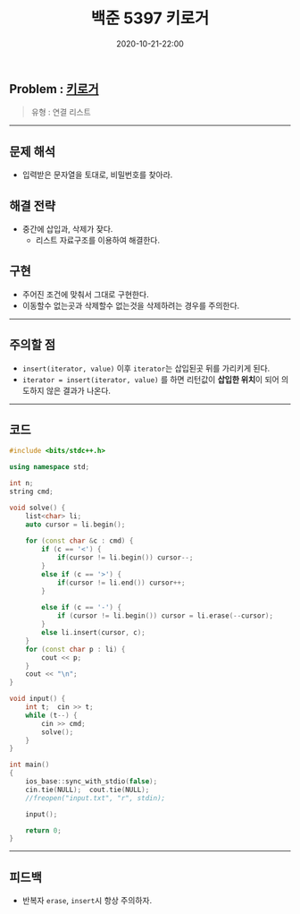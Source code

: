 ﻿---
title: 백준 5397 키로거
date: 2020-10-21-22:00
categories:
- PS

tags:
- baekjoon
- PS
- Problem Solve
- List

---

## Problem : [키로거](https://www.acmicpc.net/problem/5397)
> 유형 : 연결 리스트

---


## 문제 해석
* 입력받은 문자열을 토대로, 비밀번호를 찾아라. 

## 해결 전략
* 중간에 삽입과, 삭제가 잦다.
	* 리스트 자료구조를 이용하여 해결한다.

## 구현
* 주어진 조건에 맞춰서 그대로 구현한다.
* 이동할수 없는곳과 삭제할수 없는것을 삭제하려는 경우를 주의한다.

---

## 주의할 점
* `insert(iterator, value)` 이후 `iterator`는 삽입된곳 뒤를 가리키게 된다.
* `iterator = insert(iterator, value)` 를 하면 리턴값이 **삽입한 위치**이 되어 의도하지 않은 결과가 나온다.

---

## 코드

```c++
#include <bits/stdc++.h>

using namespace std;

int n;
string cmd;

void solve() {
    list<char> li;
    auto cursor = li.begin();
    
    for (const char &c : cmd) {
        if (c == '<') {
            if(cursor != li.begin()) cursor--;
        }
        else if (c == '>') {
            if(cursor != li.end()) cursor++;
        }
            
        else if (c == '-') {
            if (cursor != li.begin()) cursor = li.erase(--cursor);
        }
        else li.insert(cursor, c);
    }
    for (const char p : li) {
        cout << p;
    }
    cout << "\n";
}

void input() {
    int t;  cin >> t;
    while (t--) {
        cin >> cmd;
        solve();
    }
}

int main()
{
    ios_base::sync_with_stdio(false);
    cin.tie(NULL);  cout.tie(NULL);
    //freopen("input.txt", "r", stdin);

    input();

    return 0;
}
```


---


## 피드백
* 반복자 `erase`, `insert`시 항상 주의하자.
